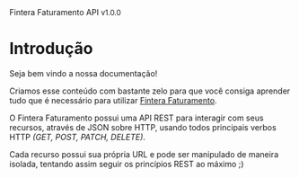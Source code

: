<div class="module-name">
  Fintera Faturamento API <font size="2">v1.0.0</font>
</div>

# Introdução

Seja bem vindo a nossa documentação!

Criamos esse conteúdo com bastante zelo para que você consiga aprender tudo que é necessário para utilizar [Fintera Faturamento](http://faturamento.fintera.com.br).


O Fintera Faturamento possui uma API REST para interagir com seus recursos, através de JSON sobre HTTP, usando todos principais verbos HTTP <em>(GET, POST, PATCH, DELETE)</em>.

Cada recurso possui sua própria URL e pode ser manipulado de maneira isolada, tentando assim seguir os princípios REST ao máximo ;)
